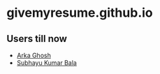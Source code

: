 # givemyresume.github.io

## Users till now

  - [Arka Ghosh](https://givemyresume.github.io/arka)
  - [Subhayu Kumar Bala](https://givemyresume.github.io/subhayu99)
